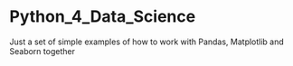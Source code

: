 # Python_4_Data_Science
Just a set of simple examples of how to work with Pandas, Matplotlib and Seaborn together
